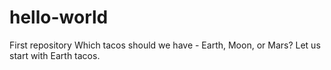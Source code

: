 # hello-world
First repository
Which tacos should we have - Earth, Moon, or Mars?
Let us start with Earth tacos.
